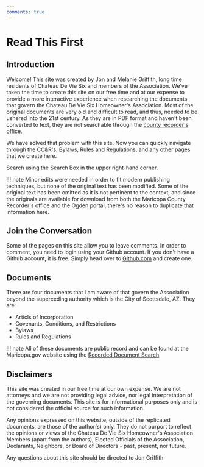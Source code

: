 ```yaml
---
comments: true
---
```


# Read This First

## Introduction

Welcome!  This site was created by Jon and Melanie Griffith, long time residents of Chateau De Vie Six and members of the Association.  We've taken the time to create this site on our free time and at our expense to provide a more interactive experience when researching the documents that govern the Chateau De Vie Six Homeowner's Association.  Most of the original documents are very old and difficult to read, and thus, needed to be ushered into the 21st century.  As they are in PDF format and haven't been converted to text, they are not searchable through the [county recorder's office](https://recorder.maricopa.gov/recdocdata/).

We have solved that problem with this site.  Now you can quickly navigate through the CC&R's, Bylaws, Rules and Regulations, and any other pages that we create here.

Search using the Search Box in the upper right-hand corner.

!!! note
    Minor edits were needed in order to fit modern publishing techniques, but none of the original text has been modified.  Some of the original text has been omitted as it is not pertinent to the context, and since the originals are available for download from both the Maricopa County Recorder's office and the Ogden portal, there's no reason to duplicate that information here.

## Join the Conversation

Some of the pages on this site allow you to leave comments.  In order to comment, you need to login using your Github account.  If you don't have a Github account, it is free.  Simply head over to [Github.com](https://github.com) and create one.

## Documents

There are four documents that I am aware of that govern the Association beyond the superceding authority which is the City of Scottsdale, AZ.  They are:

  * Articls of Incorporation
  * Covenants, Conditions, and Restrictions
  * Bylaws
  * Rules and Regulations

!!! note
    All of these documents are public record and can be found at the Maricopa.gov website using the [Recorded Document Search](https://recorder.maricopa.gov/recdocdata/)

## Disclaimers

This site was created in our free time at our own expense.  We are not attorneys and we are not providing legal advice, nor legal interpretation of the governing documents. This site is for informational purposes only and is not considered the official source for such information.

Any opinions expressed on this website, outside of the replicated documents, are those of the author(s) only.  They do not purport to reflect the opinions or views of the Chateau De Vie Six Homeowner's Association Members (apart from the authors), Elected Officials of the Association, Declarants, Neighbors, or Board of Directors - past, present, nor future.

Any questions about this site should be directed to Jon Griffith